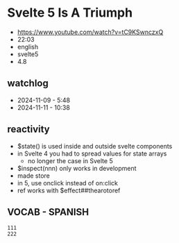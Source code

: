 # Svelte 5 Is A Triumph

- https://www.youtube.com/watch?v=tC9KSwnczxQ
- 22:03
- english
- svelte5
- 4.8

## watchlog

- 2024-11-09 - 5:48
- 2024-11-11 - 10:38

## reactivity

- $state() is used inside and outside svelte components
- in Svelte 4 you had to spread values for state arrays
  - no longer the case in Svelte 5
- $inspect(nnn) only works in development
- made store
- in 5, use onclick instead of on:click
- ref works with $effect##thearotoref

## VOCAB - SPANISH

```
111
222
```
